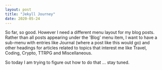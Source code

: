 ```yaml
---
layout: post
title: "Jekyll Journey"
date: 2020-05-24
---
```


So far, so good.  However I need a different menu layout for my blog posts.  Rather than all posts appearing under the 'Blog' menu item, I want to have a sub-menu with entries like Journal (where a post like this would go) and other headings for articles related to topics that interest me like Travel, Coding, Crypto, TTRPG and Miscellaneous.

So today I am trying to figure out how to do that ... stay tuned.
